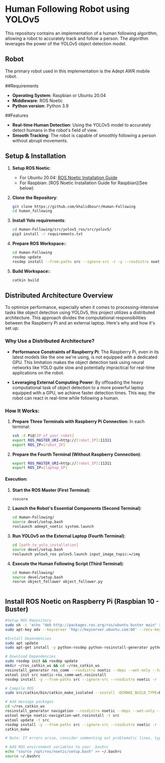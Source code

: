 # Human Following Robot using YOLOv5

This repository contains an implementation of a human following algorithm, allowing a robot to accurately track and follow a person. The algorithm leverages the power of the YOLOv5 object detection model.

## Robot

The primary robot used in this implementation is the Adept AWR mobile robot.

##Requirements

- **Operating System**: Raspbian or Ubuntu 20.04
- **Middleware**: ROS Noetic
- **Python version**: Python 3.9

##Features

- **Real-time Human Detection**: Using the YOLOv5 model to accurately detect humans in the robot's field of view.
- **Smooth Tracking**: The robot is capable of smoothly following a person without abrupt movements.

## Setup & Installation

1. **Setup ROS Noetic**:
    - For Ubuntu 20.04: [ROS Noetic Installation Guide](http://wiki.ros.org/noetic/Installation/Ubuntu)
    - For Raspbian: [ROS Noetic Installation Guide for Raspbian](See below)

2. **Clone the Repository**:
    ```bash
    git clone https://github.com/khalidbourr/Human-Following
    cd human_following
3. **Install Yolo requirements**:
    ```bash
    cd Human-Following/src/yolov5_ros/src/yolov5/
    pip3 install -r requirements.txt
3. **Prepare ROS Workspace:**:
    ```bash
    cd Human-Following
    rosdep update
    rosdep install --from-paths src --ignore-src -r -y --rosdistro noetic
3. **Build Workspace:**:
    ```bash
    catkin build


## Distributed Architecture Overview

To optimize performance, especially when it comes to processing-intensive tasks like object detection using YOLOv5, this project utilizes a distributed architecture. This approach divides the computational responsibilities between the Raspberry Pi and an external laptop. Here's why and how it's set up:

### Why Use a Distributed Architecture?

- **Performance Constraints of Raspberry Pi**: The Raspberry Pi, even in its latest models like the one we're using, is not equipped with a dedicated GPU. This limitation makes the object detection task using neural networks like YOLO quite slow and potentially impractical for real-time applications on the robot.
  
- **Leveraging External Computing Power**: By offloading the heavy computational task of object detection to a more powerful laptop equipped with a GPU, we achieve faster detection times. This way, the robot can react in real-time while following a human.

### How It Works:

1. **Prepare Three Terminals with Raspberry Pi Connection**:
    In each terminal:
    ```bash
    ssh -X Pi@[IP_of_your_robot]
    export ROS_MASTER_URI=http://[robot_IP]:11311
    export ROS_IP=[robot_IP]
    
2. **Prepare the Fourth Terminal (Without Raspberry Connection)**:
    ```bash
    export ROS_MASTER_URI=http://[robot_IP]:11311
    export ROS_IP=[laptop_IP]
#### Execution:
 
1. **Start the ROS Master (First Terminal)**:
    ```bash
    roscore
2. **Launch the Robot's Essential Components (Second Terminal)**:
    ```bash
    cd Human-Following/
    source devel/setup.bash
    roslaunch adeept_noetic system.launch
    
3. **Run YOLOv5 on the External Laptop (Fourth Terminal)**:
    ```bash
    cd [path_to_yolo_installation]
    source devel/setup.bash
    roslaunch yolov5_ros yolov5.launch input_image_topic:=/img
4. **Execute the Human Following Script (Third Terminal)**:
    ```bash
    cd Human-Following/
    source devel/setup.bash
    rosrun object_follower object_follower.py



## Install ROS Noetic on Raspberry Pi (Raspbian 10 - Buster)

```bash
#Setup ROS Repository
sudo sh -c 'echo "deb http://packages.ros.org/ros/ubuntu buster main" > /etc/apt/sources.list.d/ros-noetic.list'
sudo apt-key adv --keyserver 'hkp://keyserver.ubuntu.com:80' --recv-key C1CF6E31E6BADE8868B172B4F42ED6FBAB17C654

#Install Dependencies
sudo apt update
sudo apt-get install -y python-rosdep python-rosinstall-generator python-wstool python-rosinstall build-essential cmake

# Download Dependencies
sudo rosdep init && rosdep update
mkdir ~/ros_catkin_ws && cd ~/ros_catkin_ws
rosinstall_generator ros_comm --rosdistro noetic --deps --wet-only --tar > noetic-ros_comm-wet.rosinstall
wstool init src noetic-ros_comm-wet.rosinstall
rosdep install -y --from-paths src --ignore-src --rosdistro noetic -r --os=debian:buster

# Compile ROS
sudo src/catkin/bin/catkin_make_isolated --install -DCMAKE_BUILD_TYPE=Release --install-space /opt/ros/noetic -j1 -DPYTHON_EXECUTABLE=/usr/bin/python3

# Add message packages
cd ~/ros_catkin_ws
rosinstall_generator navigation --rosdistro noetic --deps --wet-only --tar > noetic-navigation-wet.rosinstall
wstool merge noetic-navigation-wet.rosinstall -t src
wstool update -t src
rosdep install -y --from-paths src --ignore-src --rosdistro noetic -r --os=debian:buster
catkin_make

# Note: If errors arise, consider commenting out problematic lines, typically in CMake files of the Geometry package.

# Add ROS environment variables to your .bashrc
echo "source /opt/ros/noetic/setup.bash" >> ~/.bashrc
source ~/.bashrc
